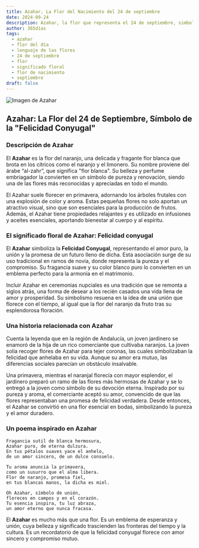 ```yaml
---
title: Azahar, La Flor del Nacimiento del 24 de septiembre
date: 2024-09-24
description: Azahar, la flor que representa el 24 de septiembre, simboliza Felicidad conyugal. Descubre su fascinante historia, significado en el lenguaje de las flores y una poesía que celebra su belleza.
author: 365días
tags:
  - azahar
  - flor del día
  - lenguaje de las flores
  - 24 de septiembre
  - flor
  - significado floral
  - flor de nacimiento
  - septiembre
draft: false
---
```



![Imagen de Azahar](https://cdn.pixabay.com/photo/2020/04/03/16/23/Orange-blossom-4999435_640.jpg#center)


## Azahar: La Flor del 24 de Septiembre, Símbolo de la "Felicidad Conyugal"

### Descripción de Azahar

El **Azahar** es la flor del naranjo, una delicada y fragante flor blanca que brota en los cítricos como el naranjo y el limonero. Su nombre proviene del árabe “al-zahr”, que significa "flor blanca". Su belleza y perfume embriagador la convierten en un símbolo de pureza y renovación, siendo una de las flores más reconocidas y apreciadas en todo el mundo.

El Azahar suele florecer en primavera, adornando los árboles frutales con una explosión de color y aroma. Estas pequeñas flores no solo aportan un atractivo visual, sino que son esenciales para la producción de frutos. Además, el Azahar tiene propiedades relajantes y es utilizado en infusiones y aceites esenciales, aportando bienestar al cuerpo y al espíritu.

### El significado floral de Azahar: Felicidad conyugal

El **Azahar** simboliza la **Felicidad Conyugal**, representando el amor puro, la unión y la promesa de un futuro lleno de dicha. Esta asociación surge de su uso tradicional en ramos de novia, donde representa la pureza y el compromiso. Su fragancia suave y su color blanco puro lo convierten en un emblema perfecto para la armonía en el matrimonio.

Incluir Azahar en ceremonias nupciales es una tradición que se remonta a siglos atrás, una forma de desear a los recién casados una vida llena de amor y prosperidad. Su simbolismo resuena en la idea de una unión que florece con el tiempo, al igual que la flor del naranjo da fruto tras su esplendorosa floración.

### Una historia relacionada con Azahar

Cuenta la leyenda que en la región de Andalucía, un joven jardinero se enamoró de la hija de un rico comerciante que cultivaba naranjos. La joven solía recoger flores de Azahar para tejer coronas, las cuales simbolizaban la felicidad que anhelaba en su vida. Aunque su amor era mutuo, las diferencias sociales parecían un obstáculo insalvable.

Una primavera, mientras el naranjal florecía con mayor esplendor, el jardinero preparó un ramo de las flores más hermosas de Azahar y se lo entregó a la joven como símbolo de su devoción eterna. Inspirado por su pureza y aroma, el comerciante aceptó su amor, convencido de que las flores representaban una promesa de felicidad verdadera. Desde entonces, el Azahar se convirtió en una flor esencial en bodas, simbolizando la pureza y el amor duradero.

### Un poema inspirado en Azahar

```
Fragancia sutil de blanca hermosura,  
Azahar puro, de eterna dulzura.  
En tus pétalos suaves yace el anhelo,  
de un amor sincero, de un dulce consuelo.

Tu aroma anuncia la primavera,  
como un susurro que el alma libera.  
Flor de naranjo, promesa fiel,  
en tus blancas manos, la dicha es miel.

Oh Azahar, símbolo de unión,  
floreces en campos y en el corazón.  
Tu esencia inspira, tu luz abraza,  
un amor eterno que nunca fracasa.
```

El **Azahar** es mucho más que una flor. Es un emblema de esperanza y unión, cuya belleza y significado trascienden las fronteras del tiempo y la cultura. Es un recordatorio de que la felicidad conyugal florece con amor sincero y compromiso mutuo.